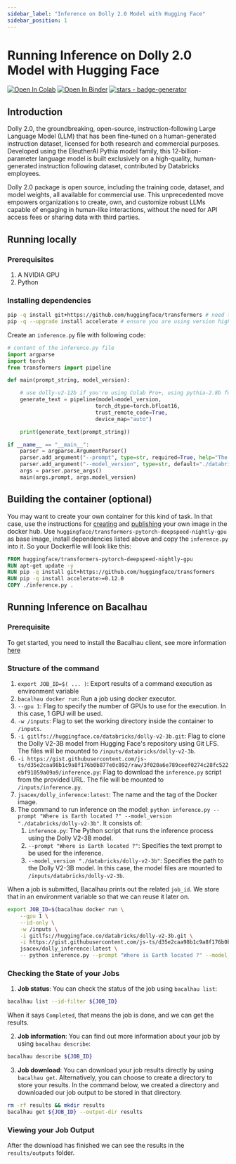 ```yaml
---
sidebar_label: "Inference on Dolly 2.0 Model with Hugging Face"
sidebar_position: 1
---
```

# Running Inference on Dolly 2.0 Model with Hugging Face

[![Open In Colab](https://colab.research.google.com/assets/colab-badge.svg)](https://colab.research.google.com/github/bacalhau-project/examples/blob/main/model-inference/Huggingface-Model-Inference/index.ipynb)
[![Open In Binder](https://mybinder.org/badge.svg)](https://mybinder.org/v2/gh/bacalhau-project/examples/HEAD?labpath=model-inference/Huggingface-Model-Inference/index.ipynb)
[![stars - badge-generator](https://img.shields.io/github/stars/bacalhau-project/bacalhau?style=social)](https://github.com/bacalhau-project/bacalhau)

## Introduction
Dolly 2.0, the groundbreaking, open-source, instruction-following Large Language Model (LLM) that has been fine-tuned on a human-generated instruction dataset, licensed for both research and commercial purposes. Developed using the EleutherAI Pythia model family, this 12-billion-parameter language model is built exclusively on a high-quality, human-generated instruction following dataset, contributed by Databricks employees.

Dolly 2.0 package is open source, including the training code, dataset, and model weights, all available for commercial use. This unprecedented move empowers organizations to create, own, and customize robust LLMs capable of engaging in human-like interactions, without the need for API access fees or sharing data with third parties.

## Running locally
### Prerequisites
1. A NVIDIA GPU
1. Python

### Installing dependencies



```bash
pip -q install git+https://github.com/huggingface/transformers # need to install from github
pip -q --upgrade install accelerate # ensure you are using version higher than 0.12.0
```

Create an `inference.py` file with following code:

```python
# content of the inference.py file
import argparse
import torch
from transformers import pipeline

def main(prompt_string, model_version):

    # use dolly-v2-12b if you're using Colab Pro+, using pythia-2.8b for Free Colab
    generate_text = pipeline(model=model_version, 
                            torch_dtype=torch.bfloat16, 
                            trust_remote_code=True,
                            device_map="auto")

    print(generate_text(prompt_string))

if __name__ == "__main__":
    parser = argparse.ArgumentParser()
    parser.add_argument("--prompt", type=str, required=True, help="The prompt to be used in the GPT model")
    parser.add_argument("--model_version", type=str, default="./databricks/dolly-v2-12b", help="The model version to be used")
    args = parser.parse_args()
    main(args.prompt, args.model_version)

```

## Building the container (optional)

You may want to create your own container for this kind of task. In that case, use the instructions for [creating](https://docs.docker.com/get-started/02_our_app/) and [publishing](https://docs.docker.com/get-started/04_sharing_app/) your own image in the docker hub. Use `huggingface/transformers-pytorch-deepspeed-nightly-gpu` as base image, install dependencies listed above and copy the `inference.py` into it. So your Dockerfile will look like this:
```Dockerfile
FROM huggingface/transformers-pytorch-deepspeed-nightly-gpu
RUN apt-get update -y
RUN pip -q install git+https://github.com/huggingface/transformers
RUN pip -q install accelerate>=0.12.0 
COPY ./inference.py .
```


## Running Inference on Bacalhau

### Prerequisite

To get started, you need to install the Bacalhau client, see more information [here](../../../getting-started/installation.md)

### Structure of the command

1. `export JOB_ID=$( ... )`: Export results of a command execution as environment variable
1. `bacalhau docker run`: Run a job using docker executor.
1. `--gpu 1`: Flag to specify the number of GPUs to use for the execution. In this case, 1 GPU will be used.
1. `-w /inputs`: Flag to set the working directory inside the container to `/inputs`.
1. `-i gitlfs://huggingface.co/databricks/dolly-v2-3b.git`: Flag to clone the Dolly V2-3B model from Hugging Face's repository using Git LFS. The files will be mounted to `/inputs/databricks/dolly-v2-3b`.
1. `-i https://gist.githubusercontent.com/js-ts/d35e2caa98b1c9a8f176b0b877e0c892/raw/3f020a6e789ceef0274c28fc522ebf91059a09a9/inference.py`: Flag to download the `inference.py` script from the provided URL. The file will be mounted to `/inputs/inference.py`.
1. `jsacex/dolly_inference:latest`: The name and the tag of the Docker image.
1. The command to run inference on the model: `python inference.py --prompt "Where is Earth located ?" --model_version "./databricks/dolly-v2-3b"`. It consists of:
    1. `inference.py`: The Python script that runs the inference process using the Dolly V2-3B model.
    1. `--prompt "Where is Earth located ?"`: Specifies the text prompt to be used for the inference.
    1. `--model_version "./databricks/dolly-v2-3b"`: Specifies the path to the Dolly V2-3B model. In this case, the model files are mounted to `/inputs/databricks/dolly-v2-3b`.

When a job is submitted, Bacalhau prints out the related `job_id`. We store that in an environment variable so that we can reuse it later on.

```bash
export JOB_ID=$(bacalhau docker run \
    --gpu 1 \
    --id-only \
    -w /inputs \
    -i gitlfs://huggingface.co/databricks/dolly-v2-3b.git \
    -i https://gist.githubusercontent.com/js-ts/d35e2caa98b1c9a8f176b0b877e0c892/raw/3f020a6e789ceef0274c28fc522ebf91059a09a9/inference.py \
    jsacex/dolly_inference:latest \
    -- python inference.py --prompt "Where is Earth located ?" --model_version "./databricks/dolly-v2-3b")
 ```

 ### Checking the State of your Jobs

1. **Job status**: You can check the status of the job using `bacalhau list`:


```bash
bacalhau list --id-filter ${JOB_ID}
```

When it says `Completed`, that means the job is done, and we can get the results.

2. **Job information**: You can find out more information about your job by using `bacalhau describe`:

```bash
bacalhau describe ${JOB_ID}
```

3. **Job download**: You can download your job results directly by using `bacalhau get`. Alternatively, you can choose to create a directory to store your results. In the command below, we created a directory and downloaded our job output to be stored in that directory.


```bash
rm -rf results && mkdir results
bacalhau get ${JOB_ID} --output-dir results
```

### Viewing your Job Output

After the download has finished we can see the results in the `results/outputs` folder.